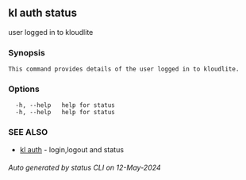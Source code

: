 ## kl auth status

user logged in to kloudlite

### Synopsis

```
This command provides details of the user logged in to kloudlite.
```

### Options

```
  -h, --help   help for status
  -h, --help   help for status
```

### SEE ALSO

* [kl auth](kl_auth.md)  - login,logout and status

###### Auto generated by status CLI on 12-May-2024
